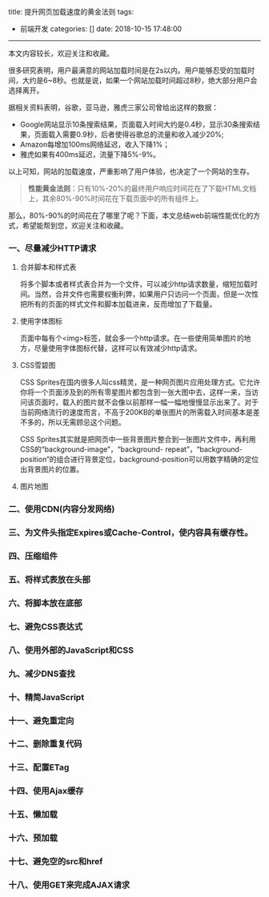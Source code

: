 title: 提升网页加载速度的黄金法则
tags:
  - 前端开发
categories: []
date: 2018-10-15 17:48:00
---

本文内容较长，欢迎关注和收藏。

很多研究表明，用户最满意的网站加载时间是在2s以内。用户能够忍受的加载时间，大约是6~8秒。也就是说，如果一个网站加载时间超过8秒，绝大部分用户会选择离开。
    
据相关资料表明，谷歌，亚马逊，雅虎三家公司曾给出这样的数据：
  - Google网站显示10条搜索结果，页面载入时间大约是0.4秒，显示30条搜索结果，页面载入需要0.9秒，后者使得谷歌总的流量和收入减少20%;
  - Amazon每增加100ms网络延迟，收入下降1%；
  - 雅虎如果有400ms延迟，流量下降5%-9%。

以上可知，网站的加载速度，严重影响了用户体验，也决定了一个网站的生存。

> **性能黄金法则**：只有10%-20%的最终用户响应时间花在了下载HTML文档上，其余80%-90%时间花在下载页面中的所有组件上。


那么，80%-90%的时间花在了哪里了呢？下面，本文总结web前端性能优化的方式，希望能帮到您，欢迎关注和收藏。

### 一、尽量减少HTTP请求
1. 合并脚本和样式表

    将多个脚本或者样式表合并为一个文件，可以减少http请求数量，缩短加载时间。当然，合并文件也需要权衡利弊，如果用户只访问一个页面，但是一次性把所有的页面的样式文件和脚本加载进来，反而增加了下载量。

2. 使用字体图标

    页面中每有个<img\>标签，就会多一个http请求。在一些使用简单图片的地方，尽量使用字体图标代替，这样可以有效减少http请求。

3. CSS雪碧图

    CSS Sprites在国内很多人叫css精灵，是一种网页图片应用处理方式。它允许你将一个页面涉及到的所有零星图片都包含到一张大图中去，这样一来，当访问该页面时，载入的图片就不会像以前那样一幅一幅地慢慢显示出来了。对于当前网络流行的速度而言，不高于200KB的单张图片的所需载入时间基本是差不多的，所以无需顾忌这个问题。

    CSS Sprites其实就是把网页中一些背景图片整合到一张图片文件中，再利用CSS的“background-image”，“background- repeat”，“background-position”的组合进行背景定位，background-position可以用数字精确的定位出背景图片的位置。

4. 图片地图
### 二、使用CDN(内容分发网络)
### 三、为文件头指定Expires或Cache-Control，使内容具有缓存性。
### 四、压缩组件
### 五、将样式表放在头部
### 六、将脚本放在底部
### 七、避免CSS表达式
### 八、使用外部的JavaScript和CSS
### 九、减少DNS查找
### 十、精简JavaScript
### 十一、避免重定向
### 十二、删除重复代码
### 十三、配置ETag
### 十四、使用Ajax缓存
### 十五、懒加载
### 十六、预加载
### 十七、避免空的src和href
### 十八、使用GET来完成AJAX请求